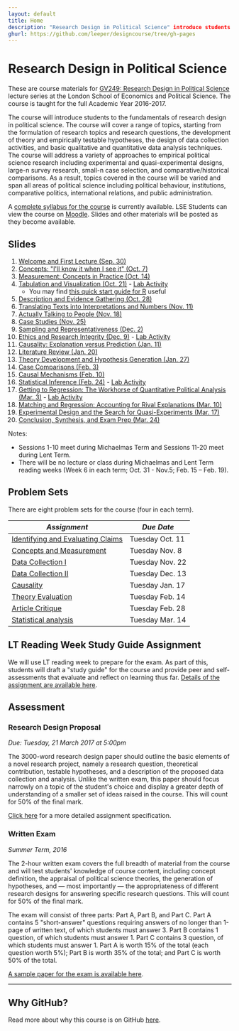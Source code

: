 ```yaml
---
layout: default
title: Home
description: "Research Design in Political Science" introduce students to the fundamentals of research design in political science, starting from the formulation of research topics and research questions, the development of theory and empirically testable hypotheses, the design of data collection activities, and basic qualitative and quantitative data analysis techniques
ghurl: https://github.com/leeper/designcourse/tree/gh-pages
---
```


# Research Design in Political Science #

These are course materials for [GV249: Research Design in Political Science](http://www.lse.ac.uk/resources/calendar/courseGuides/GV/2015_GV249.htm) lecture series at the London School of Economics and Political Science. The course is taught for the full Academic Year 2016-2017. 

The course will introduce students to the fundamentals of research design in political science. The course will cover a range of topics, starting from the formulation of research topics and research questions, the development of theory and empirically testable hypotheses, the design of data collection activities, and basic qualitative and quantitative data analysis techniques. The course will address a variety of approaches to empirical political science research including experimental and quasi-experimental designs, large-n survey research, small-n case selection, and comparative/historical comparisons. As a result, topics covered in the course will be varied and span all areas of political science including political behaviour, institutions, comparative politics, international relations, and public administration.

A [complete syllabus for the course](Syllabus/Syllabus.pdf) is currently available. LSE Students can view the course on [Moodle](https://moodle.lse.ac.uk/course/view.php?id=4889). Slides and other materials will be posted as they become available.


## Slides ##

 1. [Welcome and First Lecture (Sep. 30)](Slides/lecture01.pdf)
 2. [Concepts: "I'll know it when I see it" (Oct. 7)](Slides/lecture02.pdf)
 3. [Measurement: Concepts in Practice (Oct. 14)](Slides/lecture03.pdf)
 4. [Tabulation and Visualization (Oct. 21)](Slides/lecture04.pdf) - [Lab Activity](Assignments/Lab1.pdf)
     - You may find [this quick start guide for R](http://thomasleeper.com/Rcourse/Intro2R/Intro2R.pdf) useful
 5. [Description and Evidence Gathering (Oct. 28)](Slides/lecture05.pdf)
 6. [Translating Texts into Interpretations and Numbers (Nov. 11)](Slides/lecture06.pdf)
 7. [Actually Talking to People (Nov. 18)](Slides/lecture07.pdf)
 8. [Case Studies (Nov. 25)](Slides/lecture08.pdf)
 9. [Sampling and Representativeness (Dec. 2)](Slides/lecture09.pdf)
 10. [Ethics and Research Integrity (Dec. 9)](Slides/lecture10.pdf) - [Lab Activity](Assignments/EthicsScenarios.pdf)
 11. [Causality: Explanation versus Prediction (Jan. 11)](Slides/lecture11.pdf)
 12. [Literature Review (Jan. 20)](Slides/lecture12.pdf)
 13. [Theory Development and Hypothesis Generation (Jan. 27)](Slides/lecture13.pdf)
 14. [Case Comparisons (Feb. 3)](Slides/lecture14.pdf)
 15. [Causal Mechanisms (Feb. 10)](Slides/lecture15.pdf)
 16. [Statistical Inference (Feb. 24)](Assignments/Lab2.pdf) - [Lab Activity](Assignments/Lab2.pdf)
 17. [Getting to Regression: The Workhorse of Quantitative Political Analysis (Mar. 3)](Slides/lecture17.pdf) - [Lab Activity](Assignments/Lab3.pdf)
 18. [Matching and Regression: Accounting for Rival Explanations (Mar. 10)](Slides/lecture18.pdf)
 19. [Experimental Design and the Search for Quasi-Experiments (Mar. 17)](Slides/lecture19.pdf)
 20. [Conclusion, Synthesis, and Exam Prep (Mar. 24)](Slides/lecture20.pdf)

Notes:

 - Sessions 1-10 meet during Michaelmas Term and Sessions 11-20 meet during Lent Term.
 - There will be no lecture or class during Michaelmas and Lent Term reading weeks (Week 6 in each term; Oct. 31 - Nov.5; Feb. 15 – Feb. 19).

 
## Problem Sets ##

There are eight problem sets for the course (four in each term).

| *Assignment* | *Due Date* |
| ---------- | -------- |
| [Identifying and Evaluating Claims](Assignments/) | Tuesday Oct. 11 |
| [Concepts and Measurement](Assignments/) | Tuesday Nov. 8 |
| [Data Collection I](Assignments/) | Tuesday Nov. 22 |
| [Data Collection II](Assignments/) | Tuesday Dec. 13 |
| [Causality](Assignments/) | Tuesday Jan. 17 |
| [Theory Evaluation](Assignments/) | Tuesday Feb. 14 |
| [Article Critique](Assignments/) | Tuesday Feb. 28 |
| [Statistical analysis](Assignments/) | Tuesday Mar. 14 |

## LT Reading Week Study Guide Assignment ##

We will use LT reading week to prepare for the exam. As part of this, students will draft a "study guide" for the course and provide peer and self-assessments that evaluate and reflect on learning thus far. [Details of the assignment are available here](Assignments/StudyGuideAssignment.html).

## Assessment ##

### Research Design Proposal ###

*Due: Tuesday, 21 March 2017 at 5:00pm*

The 3000-word research design paper should outline the basic elements of a novel research project, namely a research question, theoretical contribution, testable hypotheses, and a description of the proposed data collection and analysis. Unlike the written exam, this paper should focus narrowly on a topic of the student's choice and display a greater depth of understanding of a smaller set of ideas raised in the course. This will count for 50% of the final mark.

[Click here](Assignments/ResearchDesignProposal.html) for a more detailed assignment specification.

### Written Exam ###

*Summer Term, 2016*

The 2-hour written exam covers the full breadth of material from the course and will test students' knowledge of course content, including concept definition, the appraisal of political science theories, the generation of hypotheses, and — most importantly — the appropriateness of different research designs for answering specific research questions. This will count for 50% of the final mark.

The exam will consist of three parts: Part A, Part B, and Part C. Part A contains 5 "short-answer" questions requiring answers of no longer than 1-page of written text, of which students must answer 3. Part B contains 1 question, of which students must answer 1. Part C contains 3 question, of which students must answer 1. Part A is worth 15% of the total (each question worth 5%); Part B is worth 35% of the total; and Part C is worth 50% of the total.

[A sample paper for the exam is available here](Syllabus/SamplePaper.pdf).

---
## Why GitHub? ##

Read more about why this course is on GitHub [here](fork.html).
